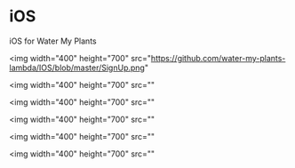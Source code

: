 # iOS
iOS for Water My Plants

<img width="400" height="700" src="https://github.com/water-my-plants-lambda/IOS/blob/master/SignUp.png"

<img width="400" height="700" src=""

<img width="400" height="700" src=""

<img width="400" height="700" src=""

<img width="400" height="700" src=""

<img width="400" height="700" src=""
